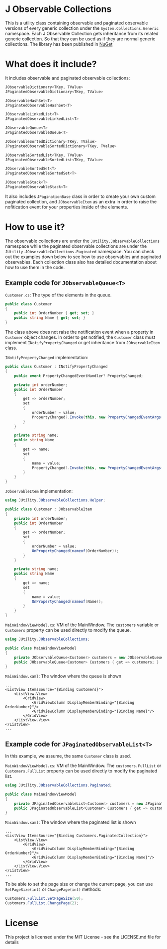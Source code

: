 # J Observable Collections
This is a utility class containing observable and paginated observable versions of every generic collection under the `System.Collections.Generic` namespace. Each J Observable Collection gets inheritance from its related generic collection. So that they can be used as if they are normal generic collections. The library has been published in [NuGet](https://www.nuget.org/packages/JUtility.JObservableCollections)

# What does it include?
It includes observable and paginated observable collections:
```csharp
JObservableDictionary<TKey, TValue>
JPaginatedObservableDictionary<TKey, TValue>

JObservableHashSet<T>
JPaginatedObservableHashSet<T>

JObservableLinkedList<T>
JPaginatedObservableLinkedList<T>

JObservableQueue<T>
JPaginatedObservableQueue<T>

JObservableSortedDictionary<TKey, TValue>
JPaginatedObservableSortedDictionary<TKey, TValue>

JObservableSortedList<TKey, TValue>
JPaginatedObservableSortedList<TKey, TValue>

JObservableSortedSet<T>
JPaginatedObservableSortedSet<T>

JObservableStack<T>
JPaginatedObservableStack<T>
```

It also includes `JPaginationBase` class in order to create your own custom paginated collection, and `JObservableItem` as an extra in order to raise the nofitication event for your properties inside of the elements.

# How to use it?
The observable collections are under the `JUtility.JObservableCollections` namespace while the paginated observable collections are under the `JUtility.JObservableCollections.Paginated` namespace. You can check out the examples down below to see how to use observables and paginated observables. Each collection class also has detailed documentation about how to use them in the code.

## Example code for `JObservableQueue<T>`
`Customer.cs`: The type of the elements in the queue. 
```csharp
public class Customer
{
    public int OrderNumber { get; set; }
    public string Name { get; set; }
}
```
The class above does not raise the notification event when a property in `Customer` object changes. In order to get notified, the `Customer` class must implement `INotifyPropertyChanged` or get inheritance from `JObservableItem` class.

`INotifyPropertyChanged` implementation:
```csharp
public class Customer : INotifyPropertyChanged
{
    public event PropertyChangedEventHandler? PropertyChanged;

    private int orderNumber;
    public int OrderNumber
    {
        get => orderNumber;
        set
        {
            orderNumber = value;
            PropertyChanged?.Invoke(this, new PropertyChangedEventArgs(nameof(OrderNumber)));
        }
    }

    private string name;
    public string Name
    {
        get => name;
        set
        {
            name = value;
            PropertyChanged?.Invoke(this, new PropertyChangedEventArgs(nameof(Name)));
        }
    }
}
```
`JObservableItem` implementation:
```csharp
using JUtility.JObservableCollections.Helper;

public class Customer : JObservableItem
{
    private int orderNumber;
    public int OrderNumber
    {
        get => orderNumber;
        set
        {
            orderNumber = value;
            OnPropertyChanged(nameof(OrderNumber));
        }
    }

    private string name;
    public string Name
    {
        get => name;
        set
        {
            name = value;
            OnPropertyChanged(nameof(Name));
        }
    }
}
```

`MainWindowViewModel.cs`: VM of the MainWindow. The `customers` variable or `Customers` property can be used directly to modify the queue.
```csharp
using JUtility.JObservableCollections;

public class MainWindowViewModel
{
    private JObservableQueue<Customer> customers = new JObservableQueue<Customer>();
    public JObservableQueue<Customer> Customers { get => customers; }
}
```

`MainWindow.xaml`: The window where the queue is shown
```xaml
...
<ListView ItemsSource="{Binding Customers}">
    <ListView.View>
        <GridView>
            <GridViewColumn DisplayMemberBinding="{Binding OrderNumber}"/>
            <GridViewColumn DisplayMemberBinding="{Binding Name}"/>
        </GridView>
    </ListView.View>
</ListView>
...
```

## Example code for `JPaginatedObservableList<T>`
In this example, we assume, the same `Customer` class is used.

`MainWindowViewModel.cs`: VM of the MainWindow. The `customers.FullList` or `Customers.FullList` property can be used directly to modify the paginated list.
```csharp
using JUtility.JObservableCollections.Paginated;

public class MainWindowViewModel
{
    private JPaginatedObservableList<Customer> customers = new JPaginatedObservableList<Customer>(20);  // Each page size is 20
    public JPaginatedObservableList<Customer> Customers { get => customers; }
}
```

`MainWindow.xaml`: The window where the paginated list is shown
```xaml
...
<ListView ItemsSource="{Binding Customers.PaginatedCollection}">
    <ListView.View>
        <GridView>
            <GridViewColumn DisplayMemberBinding="{Binding OrderNumber}"/>
            <GridViewColumn DisplayMemberBinding="{Binding Name}"/>
        </GridView>
    </ListView.View>
</ListView>
...
```

To be able to set the page size or change the current page, you can use `SetPageSize(int)` or `ChangePage(int)` methods:
```csharp
Customers.FullList.SetPageSize(50);
Customers.FullList.ChangePage(2);
```

# License
This project is licensed under the MIT License - see the LICENSE.md file for details
